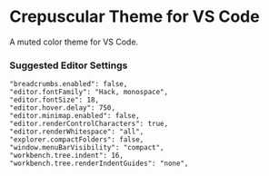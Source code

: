 # Crepuscular Theme for VS Code

A muted color theme for VS Code.


### Suggested Editor Settings

```
"breadcrumbs.enabled": false,
"editor.fontFamily": "Hack, monospace",
"editor.fontSize": 18,
"editor.hover.delay": 750,
"editor.minimap.enabled": false,
"editor.renderControlCharacters": true,
"editor.renderWhitespace": "all",
"explorer.compactFolders": false,
"window.menuBarVisibility": "compact",
"workbench.tree.indent": 16,
"workbench.tree.renderIndentGuides": "none",
```
